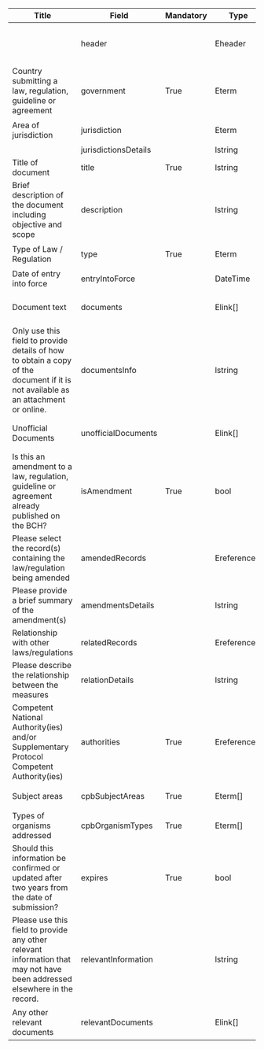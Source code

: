 <table class="ircc__table" style="table-layout: fixed; width: 100%;">
  <thead>
    <tr>
      <th>Title</th>
      <th>Field</th>
      <th>Mandatory</th>
      <th>Type</th>
      <th>Example</th>
    </tr>
  </thead>
  <tbody>
    <tr>
      <td></td>
      <td>header</td>
      <td></td>
      <td>Eheader</td>
      <td><code>{ "identifier": "085758D8-C7AC-6AAE-9736-95811AD100DA", "schema": "biosafetyLaw", "languages": [ "en" ] }</code></td>
    </tr>
    <tr>
      <td>Country submitting a law, regulation, guideline or agreement</td>
      <td>government</td>
      <td>True</td>
      <td>Eterm</td>
      <td><code>{ "identifier": "af" }</code></td>
    </tr>
    <tr>
      <td>Area of jurisdiction</td>
      <td>jurisdiction</td>
      <td></td>
      <td>Eterm</td>
      <td><code>{ "identifier": "7437F880-7B12-4F26-AA91-CED37250DD0A" }</code></td>
    </tr>
    <tr>
      <td></td>
      <td>jurisdictionsDetails</td>
      <td></td>
      <td>lstring</td>
      <td></td>
    </tr>
    <tr>
      <td>Title of document</td>
      <td>title</td>
      <td>True</td>
      <td>lstring</td>
      <td><code>{ "en": "Test Title" }</code></td>
    </tr>
    <tr>
      <td>Brief description of the document including objective and scope</td>
      <td>description</td>
      <td></td>
      <td>lstring</td>
      <td><code>{ "en": "<div><!--block-->Test description</div>" }</code></td>
    </tr>
    <tr>
      <td>Type of Law / Regulation</td>
      <td>type</td>
      <td>True</td>
      <td>Eterm</td>
      <td><code>{ "identifier": "57217527-3732-437F-9AD8-45BEF4429FD5" }</code></td>
    </tr>
    <tr>
      <td>Date of entry into force</td>
      <td>entryIntoForce</td>
      <td></td>
      <td>DateTime</td>
      <td><code>2024-09-03</code></td>
    </tr>
    <tr>
      <td>Document text</td>
      <td>documents</td>
      <td></td>
      <td>Elink[]</td>
      <td><code>[ { "url": "https://www.google.com", "name": "Google", "language": "en" } ]</code></td>
    </tr>
    <tr>
      <td>Only use this field to provide details of how to obtain a copy of the document if it is not available as an attachment or online.</td>
      <td>documentsInfo</td>
      <td></td>
      <td>lstring</td>
      <td><code>{ "en": "<div><!--block-->Test description</div>" }</code></td>
    </tr>
    <tr>
      <td>Unofficial Documents</td>
      <td>unofficialDocuments</td>
      <td></td>
      <td>Elink[]</td>
      <td><code>[ { "url": "https://www.google.com", "name": "Google", "language": "en" } ]</code></td>
    </tr>
    <tr>
      <td>Is this an amendment to a law, regulation, guideline or agreement already published on the BCH?</td>
      <td>isAmendment</td>
      <td>True</td>
      <td>bool</td>
      <td><code>True</code></td>
    </tr>
    <tr>
      <td>Please select the record(s) containing the law/regulation being amended</td>
      <td>amendedRecords</td>
      <td></td>
      <td>Ereference[]</td>
      <td><code>[ { "identifier": "7A5D391B-BEC7-30FF-FB73-CD50E6577AA1@2" } ]</code></td>
    </tr>
    <tr>
      <td>Please provide a brief summary of the amendment(s)</td>
      <td>amendmentsDetails</td>
      <td></td>
      <td>lstring</td>
      <td><code>{ "en": "<div><!--block-->Test Summary</div>" }</code></td>
    </tr>
    <tr>
      <td>Relationship with other laws/regulations</td>
      <td>relatedRecords</td>
      <td></td>
      <td>Ereference[]</td>
      <td><code>[ { "identifier": "7A5D391B-BEC7-30FF-FB73-CD50E6577AA1@2" } ]</code></td>
    </tr>
    <tr>
      <td>Please describe the relationship between the measures</td>
      <td>relationDetails</td>
      <td></td>
      <td>lstring</td>
      <td><code>{ "en": "<div><!--block-->Test description</div>" }</code></td>
    </tr>
    <tr>
      <td>Competent National Authority(ies) and/or Supplementary Protocol Competent Authority(ies)</td>
      <td>authorities</td>
      <td>True</td>
      <td>Ereference[]</td>
      <td><code>[ { "identifier": "78AFAA88-47EA-9333-AD6E-C21BCB17DE21@1" } ]</code></td>
    </tr>
    <tr>
      <td>Subject areas</td>
      <td>cpbSubjectAreas</td>
      <td>True</td>
      <td>Eterm[]</td>
      <td><code>[ { "identifier": "1DCBA126-60F1-440D-BBB0-CC9CCC91C283" } ]</code></td>
    </tr>
    <tr>
      <td>Types of organisms addressed</td>
      <td>cpbOrganismTypes</td>
      <td>True</td>
      <td>Eterm[]</td>
      <td><code>[ { "identifier": "65F83475-FBFD-4DCA-9DD8-10FC253A2F84" } ]</code></td>
    </tr>
    <tr>
      <td>Should this information be confirmed or updated after two years from the date of submission?</td>
      <td>expires</td>
      <td>True</td>
      <td>bool</td>
      <td><code>True</code></td>
    </tr>
    <tr>
      <td>Please use this field to provide any other relevant information that may not have been addressed elsewhere in the record.</td>
      <td>relevantInformation</td>
      <td></td>
      <td>lstring</td>
      <td><code>{ "en": "<div><!--block-->Test information</div>" }</code></td>
    </tr>
    <tr>
      <td>Any other relevant documents</td>
      <td>relevantDocuments</td>
      <td></td>
      <td>Elink[]</td>
      <td><code>[ { "url": "https://www.google.com", "name": "Google", "language": "en" } ]</code></td>
    </tr>
  </tbody>
</table>
